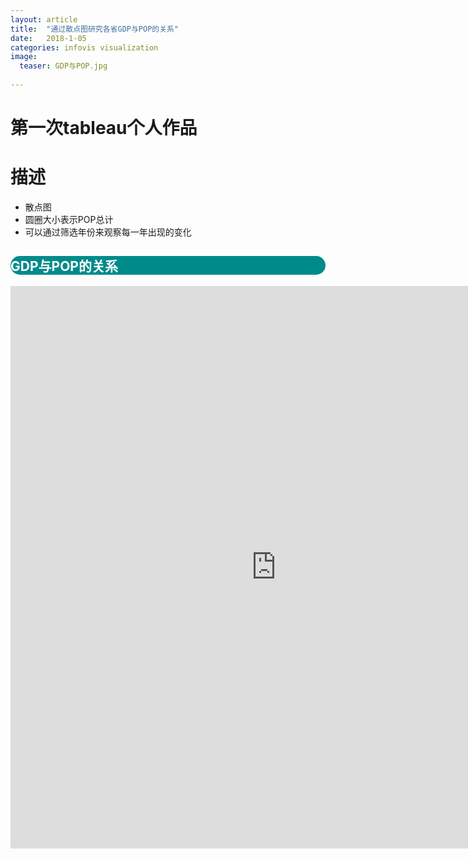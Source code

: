```yaml
---
layout: article
title:  "通过散点图研究各省GDP与POP的关系"
date:   2018-1-05
categories: infovis visualization
image:
  teaser: GDP与POP.jpg
  
---
```

# 第一次tableau个人作品




# 描述
- 散点图
- 圆圈大小表示POP总计
- 可以通过筛选年份来观察每一年出现的变化


<div class="col-md-8" markdown="1">
<div style="background: #008b8b; color:white;border-radius:20px">
    <h2>GDP与POP的关系</h2>  
</div>
<iframe src="https://public.tableau.com/views/gov_cn_GDP_POP_scatter_2/sheet0?:embed=y&:display_count=yes/Dashboard1?:showVizHome=no&:embed=truehttps://public.tableau.com/shared/DJPSG6CX9?:display_count=yes" width="850px" height="900px" frameborder="0"></iframe>

